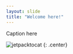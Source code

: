 ```yaml
---
layout: slide
title: "Welcome here!"
---
```


Caption here

![jetpacktocat](https://octodex.github.com/images/jetpacktocat.png)
{: .center}
